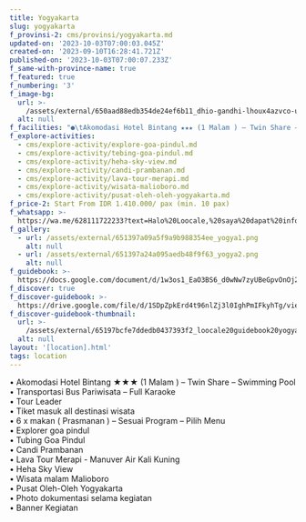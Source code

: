 ```yaml
---
title: Yogyakarta
slug: yogyakarta
f_provinsi-2: cms/provinsi/yogyakarta.md
updated-on: '2023-10-03T07:00:03.045Z'
created-on: '2023-09-10T16:28:41.721Z'
published-on: '2023-10-03T07:00:07.233Z'
f_same-with-province-name: true
f_featured: true
f_numbering: '3'
f_image-bg:
  url: >-
    /assets/external/650aad88edb354de24ef6b11_dhio-gandhi-lhoux4azvco-unsplash.jpg
  alt: null
f_facilities: "●\tAkomodasi Hotel Bintang ★★★ (1 Malam ) – Twin Share – Swimming Pool\n●\tTransportasi Bus Pariwisata – Full Karaoke\n●\tTour Leader\n●\tTiket masuk all destinasi wisata\n●\t6 x makan ( Prasmanan ) – Sesuai Program – Pilih Menu\n●\tExplorer goa pindul\n●\tTubing Goa Pindul\n●\tCandi Prambanan\n●\tLava Tour Merapi - Manuver Air Kali Kuning\n●\tHeha Sky View\n●\tWisata malam Malioboro\n●\tPusat Oleh-Oleh Yogyakarta\n●\tPhoto dokumentasi selama kegiatan\n●\tBanner Kegiatan\n"
f_explore-activities:
  - cms/explore-activity/explore-goa-pindul.md
  - cms/explore-activity/tebing-goa-pindul.md
  - cms/explore-activity/heha-sky-view.md
  - cms/explore-activity/candi-prambanan.md
  - cms/explore-activity/lava-tour-merapi.md
  - cms/explore-activity/wisata-malioboro.md
  - cms/explore-activity/pusat-oleh-oleh-yogyakarta.md
f_price-2: Start From IDR 1.410.000/ pax (min. 10 pax)
f_whatsapp: >-
  https://wa.me/628111722233?text=Halo%20Loocale,%20saya%20dapat%20info%20dari%20website%20Loocale%20dan%20punya%20pertanyaan
f_gallery:
  - url: /assets/external/651397a09a5f9a9b988354ee_yogya1.png
    alt: null
  - url: /assets/external/651397a24a095aedb48f9f63_yogya2.png
    alt: null
f_guidebook: >-
  https://docs.google.com/document/d/1w3os1_EaO3BS6_d0wNw7zyUBeGpvOnOj2tI3f_ZHRlk/edit?usp=sharing
f_discover: true
f_discover-guidebook: >-
  https://drive.google.com/file/d/1SDpZpkErd4t96nlZj3l0IghPmIFkyhTg/view?usp=sharing
f_discover-guidebook-thumbnail:
  url: >-
    /assets/external/65197bcfe7ddedb0437393f2_loocale20guidebook20yogyakarta.webp
  alt: null
layout: '[location].html'
tags: location
---
```


• Akomodasi Hotel Bintang ★★★ (1 Malam ) – Twin Share – Swimming Pool  
• Transportasi Bus Pariwisata – Full Karaoke  
• Tour Leader  
• Tiket masuk all destinasi wisata  
• 6 x makan ( Prasmanan ) – Sesuai Program – Pilih Menu  
• Explorer goa pindul  
• Tubing Goa Pindul  
• Candi Prambanan  
• Lava Tour Merapi - Manuver Air Kali Kuning  
• Heha Sky View  
• Wisata malam Malioboro  
• Pusat Oleh-Oleh Yogyakarta  
• Photo dokumentasi selama kegiatan  
• Banner Kegiatan
